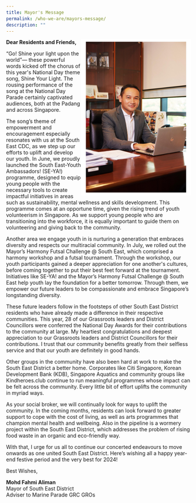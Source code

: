 ```yaml
---
title: Mayor's Message
permalink: /who-we-are/mayors-message/
description: ""
---
```

<img src="/images/Mayor/kel_0677-2.jpg" style="width: 300px;" align="right">

**Dear Residents and Friends,**

“Go! Shine your light upon the world”— these powerful words kicked off the chorus of this year's National Day theme song, Shine Your Light. The rousing performance of the song at the National Day Parade certainly captivated audiences, both at the Padang and across Singapore.

The song’s theme of empowerment and encouragement especially resonates with us at the South East CDC, as we step up our efforts to uplift and develop our youth. In June, we proudly launched the South East-Youth Ambassadors! (SE-YA!) programme, designed to equip young people with the necessary tools to create impactful initiatives in areas such as sustainability, mental wellness and skills development. This programme comes at an opportune time, given the rising trend of youth volunteerism in Singapore. As we support young people who are transitioning into the workforce, it is equally important to guide them on volunteering and giving back to the community.

Another area we engage youth in is nurturing a generation that embraces diversity and respects our multiracial community. In July, we rolled out the Mayor’s Harmony Futsal Challenge @ South East, which comprised a harmony workshop and a futsal tournament. Through the workshop, our youth participants gained a deeper appreciation for one another's cultures, before coming together to put their best feet forward at the tournament. Initiatives like SE-YA! and the Mayor’s Harmony Futsal Challenge @ South East help youth lay the foundation for a better tomorrow. Through them, we empower our future leaders to be compassionate and embrace Singapore’s longstanding diversity.

These future leaders follow in the footsteps of other South East District residents who have already made a difference in their respective communities. This year, 28 of our Grassroots leaders and District Councillors were conferred the National Day Awards for their contributions to the community at large. My heartiest congratulations and deepest appreciation to our Grassroots leaders and District Councillors for their contributions. I trust that our community benefits greatly from their selfless service and that our youth are definitely in good hands.

Other groups in the community have also been hard at work to make the South East District a better home. Corporates like Citi Singapore, Korean Development Bank (KDB), Singapore Aquatics and community groups like Kindheroes.club continue to run meaningful programmes whose impact can be felt across the community. Every little bit of effort uplifts the community in myriad ways.

As your social broker, we will continually look for ways to uplift the community. In the coming months, residents can look forward to greater support to cope with the cost of living, as well as arts programmes that champion mental health and wellbeing. Also in the pipeline is a wormery project within the South East District, which addresses the problem of rising food waste in an organic and eco-friendly way.

With that, I urge for us all to continue our concerted endeavours to move onwards as one united South East District.
Here’s wishing all a happy year-end festive period
and the very best for 2024!

 
Best Wishes,

**Mohd Fahmi Aliman**
<br>
Mayor of South East District
<br>
Adviser to Marine Parade GRC GROs 
<br>
